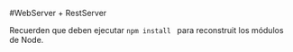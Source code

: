 #WebServer + RestServer

Recuerden que deben ejecutar ```npm install ``` para reconstruit los módulos de Node.